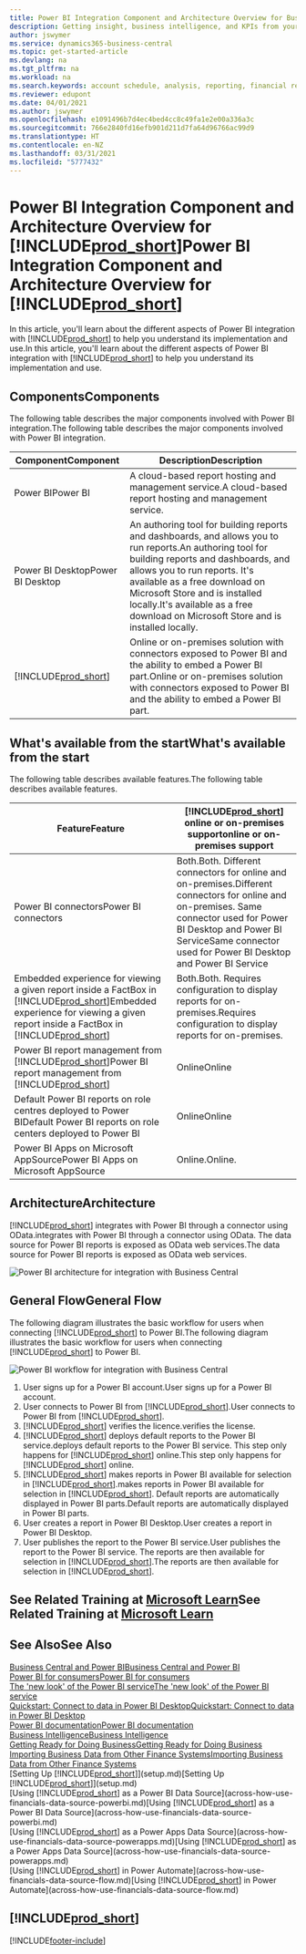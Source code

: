 ```yaml
---
title: Power BI Integration Component and Architecture Overview for Business Central| Microsoft Docs
description: Getting insight, business intelligence, and KPIs from your Business Central data is easy with the Business Central apps for Power BI.
author: jswymer
ms.service: dynamics365-business-central
ms.topic: get-started-article
ms.devlang: na
ms.tgt_pltfrm: na
ms.workload: na
ms.search.keywords: account schedule, analysis, reporting, financial report, business intelligence, KPI
ms.reviewer: edupont
ms.date: 04/01/2021
ms.author: jswymer
ms.openlocfilehash: e1091496b7d4ec4bed4cc8c49fa1e2e00a336a3c
ms.sourcegitcommit: 766e2840fd16efb901d211d7fa64d96766ac99d9
ms.translationtype: HT
ms.contentlocale: en-NZ
ms.lasthandoff: 03/31/2021
ms.locfileid: "5777432"
---
```

# <a name="power-bi-integration-component-and-architecture-overview-for-prod_short"></a><span data-ttu-id="2e37b-103">Power BI Integration Component and Architecture Overview for [!INCLUDE[prod_short](includes/prod_short.md)]</span><span class="sxs-lookup"><span data-stu-id="2e37b-103">Power BI Integration Component and Architecture Overview for [!INCLUDE[prod_short](includes/prod_short.md)]</span></span>

<span data-ttu-id="2e37b-104">In this article, you'll learn about the different aspects of Power BI integration with [!INCLUDE[prod_short](includes/prod_short.md)] to help you understand its implementation and use.</span><span class="sxs-lookup"><span data-stu-id="2e37b-104">In this article, you'll learn about the different aspects of Power BI integration with [!INCLUDE[prod_short](includes/prod_short.md)] to help you understand its implementation and use.</span></span>

## <a name="components"></a><span data-ttu-id="2e37b-105">Components</span><span class="sxs-lookup"><span data-stu-id="2e37b-105">Components</span></span>

<span data-ttu-id="2e37b-106">The following table describes the major components involved with Power BI integration.</span><span class="sxs-lookup"><span data-stu-id="2e37b-106">The following table describes the major components involved with Power BI integration.</span></span>

|<span data-ttu-id="2e37b-107">Component</span><span class="sxs-lookup"><span data-stu-id="2e37b-107">Component</span></span>|<span data-ttu-id="2e37b-108">Description</span><span class="sxs-lookup"><span data-stu-id="2e37b-108">Description</span></span>|
|---------|-----------|
|<span data-ttu-id="2e37b-109">Power BI</span><span class="sxs-lookup"><span data-stu-id="2e37b-109">Power BI</span></span>|<span data-ttu-id="2e37b-110">A cloud-based report hosting and management service.</span><span class="sxs-lookup"><span data-stu-id="2e37b-110">A cloud-based report hosting and management service.</span></span>|
|<span data-ttu-id="2e37b-111">Power BI Desktop</span><span class="sxs-lookup"><span data-stu-id="2e37b-111">Power BI Desktop</span></span>|<span data-ttu-id="2e37b-112">An authoring tool for building reports and dashboards, and allows you to run reports.</span><span class="sxs-lookup"><span data-stu-id="2e37b-112">An authoring tool for building reports and dashboards, and allows you to run reports.</span></span> <span data-ttu-id="2e37b-113">It's available as a free download on Microsoft Store and is installed locally.</span><span class="sxs-lookup"><span data-stu-id="2e37b-113">It's available as a free download on Microsoft Store and is installed locally.</span></span>|
|[!INCLUDE[prod_short](includes/prod_short.md)]|<span data-ttu-id="2e37b-114">Online or on-premises solution with connectors exposed to Power BI and the ability to embed a Power BI part.</span><span class="sxs-lookup"><span data-stu-id="2e37b-114">Online or on-premises solution with connectors exposed to Power BI and the ability to embed a Power BI part.</span></span>|

## <a name="whats-available-from-the-start"></a><span data-ttu-id="2e37b-115">What's available from the start</span><span class="sxs-lookup"><span data-stu-id="2e37b-115">What's available from the start</span></span>

<span data-ttu-id="2e37b-116">The following table describes available features.</span><span class="sxs-lookup"><span data-stu-id="2e37b-116">The following table describes available features.</span></span>

|<span data-ttu-id="2e37b-117">Feature</span><span class="sxs-lookup"><span data-stu-id="2e37b-117">Feature</span></span>|[!INCLUDE[prod_short](includes/prod_short.md)] <span data-ttu-id="2e37b-118">online or on-premises support</span><span class="sxs-lookup"><span data-stu-id="2e37b-118">online or on-premises support</span></span>|
|-------|---------------------|
|<span data-ttu-id="2e37b-119">Power BI connectors</span><span class="sxs-lookup"><span data-stu-id="2e37b-119">Power BI connectors</span></span>|<span data-ttu-id="2e37b-120">Both.</span><span class="sxs-lookup"><span data-stu-id="2e37b-120">Both.</span></span> <span data-ttu-id="2e37b-121">Different connectors for online and on-premises.</span><span class="sxs-lookup"><span data-stu-id="2e37b-121">Different connectors for online and on-premises.</span></span> <span data-ttu-id="2e37b-122">Same connector used for Power BI Desktop and Power BI Service</span><span class="sxs-lookup"><span data-stu-id="2e37b-122">Same connector used for Power BI Desktop and Power BI Service</span></span> |
|<span data-ttu-id="2e37b-123">Embedded experience for viewing a given report inside a FactBox in [!INCLUDE[prod_short](includes/prod_short.md)]</span><span class="sxs-lookup"><span data-stu-id="2e37b-123">Embedded experience for viewing a given report inside a FactBox in [!INCLUDE[prod_short](includes/prod_short.md)]</span></span>|<span data-ttu-id="2e37b-124">Both.</span><span class="sxs-lookup"><span data-stu-id="2e37b-124">Both.</span></span> <span data-ttu-id="2e37b-125">Requires configuration to display reports for on-premises.</span><span class="sxs-lookup"><span data-stu-id="2e37b-125">Requires configuration to display reports for on-premises.</span></span>|
|<span data-ttu-id="2e37b-126">Power BI report management from [!INCLUDE[prod_short](includes/prod_short.md)]</span><span class="sxs-lookup"><span data-stu-id="2e37b-126">Power BI report management from [!INCLUDE[prod_short](includes/prod_short.md)]</span></span>|<span data-ttu-id="2e37b-127">Online</span><span class="sxs-lookup"><span data-stu-id="2e37b-127">Online</span></span>|
|<span data-ttu-id="2e37b-128">Default Power BI reports on role centres deployed to Power BI</span><span class="sxs-lookup"><span data-stu-id="2e37b-128">Default Power BI reports on role centers deployed to Power BI</span></span>|<span data-ttu-id="2e37b-129">Online</span><span class="sxs-lookup"><span data-stu-id="2e37b-129">Online</span></span>|
|<span data-ttu-id="2e37b-130">Power BI Apps on Microsoft AppSource</span><span class="sxs-lookup"><span data-stu-id="2e37b-130">Power BI Apps on Microsoft AppSource</span></span>|<span data-ttu-id="2e37b-131">Online.</span><span class="sxs-lookup"><span data-stu-id="2e37b-131">Online.</span></span>|

## <a name="architecture"></a><span data-ttu-id="2e37b-132">Architecture</span><span class="sxs-lookup"><span data-stu-id="2e37b-132">Architecture</span></span>

[!INCLUDE[prod_short](includes/prod_short.md)] <span data-ttu-id="2e37b-133">integrates with Power BI through a connector using OData.</span><span class="sxs-lookup"><span data-stu-id="2e37b-133">integrates with Power BI through a connector using OData.</span></span> <span data-ttu-id="2e37b-134">The data source for Power BI reports is exposed as OData web services.</span><span class="sxs-lookup"><span data-stu-id="2e37b-134">The data source for Power BI reports is exposed as OData web services.</span></span>

![Power BI architecture for integration with Business Central](./media/power-bi-architecture.png)

## <a name="general-flow"></a><span data-ttu-id="2e37b-136">General Flow</span><span class="sxs-lookup"><span data-stu-id="2e37b-136">General Flow</span></span>

<span data-ttu-id="2e37b-137">The following diagram illustrates the basic workflow for users when connecting [!INCLUDE[prod_short](includes/prod_short.md)] to Power BI.</span><span class="sxs-lookup"><span data-stu-id="2e37b-137">The following diagram illustrates the basic workflow for users when connecting [!INCLUDE[prod_short](includes/prod_short.md)] to Power BI.</span></span>

![Power BI workflow  for integration with Business Central](./media/power-bi-flow.png)

1. <span data-ttu-id="2e37b-139">User signs up for a Power BI account.</span><span class="sxs-lookup"><span data-stu-id="2e37b-139">User signs up for a Power BI account.</span></span>
2. <span data-ttu-id="2e37b-140">User connects to Power BI from [!INCLUDE[prod_short](includes/prod_short.md)].</span><span class="sxs-lookup"><span data-stu-id="2e37b-140">User connects to Power BI from [!INCLUDE[prod_short](includes/prod_short.md)].</span></span>
3. [!INCLUDE[prod_short](includes/prod_short.md)] <span data-ttu-id="2e37b-141">verifies the licence.</span><span class="sxs-lookup"><span data-stu-id="2e37b-141">verifies the license.</span></span>
4. [!INCLUDE[prod_short](includes/prod_short.md)] <span data-ttu-id="2e37b-142">deploys default reports to the Power BI service.</span><span class="sxs-lookup"><span data-stu-id="2e37b-142">deploys default reports to the Power BI service.</span></span> <span data-ttu-id="2e37b-143">This step only happens for [!INCLUDE[prod_short](includes/prod_short.md)] online.</span><span class="sxs-lookup"><span data-stu-id="2e37b-143">This step only happens for [!INCLUDE[prod_short](includes/prod_short.md)] online.</span></span>
5. [!INCLUDE[prod_short](includes/prod_short.md)] <span data-ttu-id="2e37b-144">makes reports in Power BI available for selection in [!INCLUDE[prod_short](includes/prod_short.md)].</span><span class="sxs-lookup"><span data-stu-id="2e37b-144">makes reports in Power BI available for selection in [!INCLUDE[prod_short](includes/prod_short.md)].</span></span> <span data-ttu-id="2e37b-145">Default reports are automatically displayed in Power BI parts.</span><span class="sxs-lookup"><span data-stu-id="2e37b-145">Default reports are automatically displayed in Power BI parts.</span></span>
6. <span data-ttu-id="2e37b-146">User creates a report in Power BI Desktop.</span><span class="sxs-lookup"><span data-stu-id="2e37b-146">User creates a report in Power BI Desktop.</span></span>
7. <span data-ttu-id="2e37b-147">User publishes the report to the Power BI service.</span><span class="sxs-lookup"><span data-stu-id="2e37b-147">User publishes the report to the Power BI service.</span></span> <span data-ttu-id="2e37b-148">The reports are then available for selection in [!INCLUDE[prod_short](includes/prod_short.md)].</span><span class="sxs-lookup"><span data-stu-id="2e37b-148">The reports are then available for selection in [!INCLUDE[prod_short](includes/prod_short.md)].</span></span>

## <a name="see-related-training-at-microsoft-learn"></a><span data-ttu-id="2e37b-149">See Related Training at [Microsoft Learn](/learn/modules/configure-powerbi-excel-dynamics-365-business-central/index)</span><span class="sxs-lookup"><span data-stu-id="2e37b-149">See Related Training at [Microsoft Learn](/learn/modules/configure-powerbi-excel-dynamics-365-business-central/index)</span></span>

## <a name="see-also"></a><span data-ttu-id="2e37b-150">See Also</span><span class="sxs-lookup"><span data-stu-id="2e37b-150">See Also</span></span>

[<span data-ttu-id="2e37b-151">Business Central and Power BI</span><span class="sxs-lookup"><span data-stu-id="2e37b-151">Business Central and Power BI</span></span>](admin-powerbi.md)  
[<span data-ttu-id="2e37b-152">Power BI for consumers</span><span class="sxs-lookup"><span data-stu-id="2e37b-152">Power BI for consumers</span></span>](/power-bi/consumer/end-user-consumer)  
[<span data-ttu-id="2e37b-153">The 'new look' of the Power BI service</span><span class="sxs-lookup"><span data-stu-id="2e37b-153">The 'new look' of the Power BI service</span></span>](/power-bi/service-new-look)  
[<span data-ttu-id="2e37b-154">Quickstart: Connect to data in Power BI Desktop</span><span class="sxs-lookup"><span data-stu-id="2e37b-154">Quickstart: Connect to data in Power BI Desktop</span></span>](/power-bi/desktop-quickstart-connect-to-data)  
[<span data-ttu-id="2e37b-155">Power BI documentation</span><span class="sxs-lookup"><span data-stu-id="2e37b-155">Power BI documentation</span></span>](/power-bi/)  
[<span data-ttu-id="2e37b-156">Business Intelligence</span><span class="sxs-lookup"><span data-stu-id="2e37b-156">Business Intelligence</span></span>](bi.md)  
[<span data-ttu-id="2e37b-157">Getting Ready for Doing Business</span><span class="sxs-lookup"><span data-stu-id="2e37b-157">Getting Ready for Doing Business</span></span>](ui-get-ready-business.md)  
[<span data-ttu-id="2e37b-158">Importing Business Data from Other Finance Systems</span><span class="sxs-lookup"><span data-stu-id="2e37b-158">Importing Business Data from Other Finance Systems</span></span>](across-import-data-configuration-packages.md)  
<span data-ttu-id="2e37b-159">[Setting Up [!INCLUDE[prod_short](includes/prod_short.md)]](setup.md)</span><span class="sxs-lookup"><span data-stu-id="2e37b-159">[Setting Up [!INCLUDE[prod_short](includes/prod_short.md)]](setup.md)</span></span>  
<span data-ttu-id="2e37b-160">[Using [!INCLUDE[prod_short](includes/prod_short.md)] as a Power BI Data Source](across-how-use-financials-data-source-powerbi.md)</span><span class="sxs-lookup"><span data-stu-id="2e37b-160">[Using [!INCLUDE[prod_short](includes/prod_short.md)] as a Power BI Data Source](across-how-use-financials-data-source-powerbi.md)</span></span>  
<span data-ttu-id="2e37b-161">[Using [!INCLUDE[prod_short](includes/prod_short.md)] as a Power Apps Data Source](across-how-use-financials-data-source-powerapps.md)</span><span class="sxs-lookup"><span data-stu-id="2e37b-161">[Using [!INCLUDE[prod_short](includes/prod_short.md)] as a Power Apps Data Source](across-how-use-financials-data-source-powerapps.md)</span></span>  
<span data-ttu-id="2e37b-162">[Using [!INCLUDE[prod_short](includes/prod_short.md)] in Power Automate](across-how-use-financials-data-source-flow.md)</span><span class="sxs-lookup"><span data-stu-id="2e37b-162">[Using [!INCLUDE[prod_short](includes/prod_short.md)] in Power Automate](across-how-use-financials-data-source-flow.md)</span></span>  

## [!INCLUDE[prod_short](includes/free_trial_md.md)]  


[!INCLUDE[footer-include](includes/footer-banner.md)]
